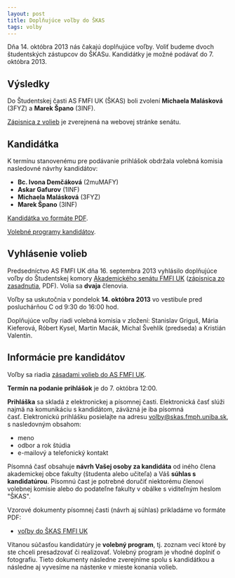 ```yaml
---
layout: post
title: Doplňujúce voľby do ŠKAS
tags: volby
---
```


Dňa 14. októbra 2013 nás čakajú doplňujúce voľby. Voliť budeme dvoch študentských zástupcov do ŠKASu. Kandidátky je možné podávať do 7. októbra 2013.

## Výsledky

Do Študentskej časti AS FMFI UK (ŠKAS) boli zvolení **Michaela Malásková** (3FYZ) a **Marek Špano** (3INF).

[Zápisnica z volieb](http://www.fmph.uniba.sk/fileadmin/user_upload/editors/fakulta/organy/as/dokumenty/2013-14/zapisnica_SKAS_oktober2013.pdf) je zverejnená na webovej stránke senátu.

## Kandidátka

K termínu stanovenému pre podávanie prihlášok obdržala volebná komisia nasledovné návrhy kandidátov:

* **Bc. Ivona Demčáková** (2muMAFY)
* **Askar Gafurov** (1INF)
* **Michaela Malásková** (3FYZ)
* **Marek Špano** (3INF)

[Kandidátka vo formáte PDF](http://www.fmph.uniba.sk/fileadmin/user_upload/editors/fakulta/organy/as/dokumenty/2013-14/kandidatka_SKAS_oktober2013.pdf).

[Volebné programy kandidátov](http://www.fmph.uniba.sk/fileadmin/user_upload/editors/fakulta/organy/as/dokumenty/2013-14/VolebneProgramy_SKAS2013.zip).

## Vyhlásenie volieb&nbsp;

Predsedníctvo AS&nbsp;FMFI UK dňa 16. septembra 2013 vyhlásilo doplňujúce voľby do Študentskej komory [Akademického senátu FMFI UK](http://www.fmph.uniba.sk/index.php?id=118) ([zápisnica zo zasadnutia](http://www.fmph.uniba.sk/fileadmin/user_upload/editors/fakulta/organy/as/predsednictvo/2013-14/zapisnica_PAS_16-09-2013.pdf), PDF). Volia sa **dvaja** členovia.


Voľby sa uskutočnia v pondelok **14. októbra 2013** vo vestibule pred posluchárňou C od 9:30 do 16:00 hod.

Doplňujúce voľby riadi volebná komisia&nbsp;v zložení: Stanislav Griguš, Mária Kieferová, Róbert Kysel, Martin Macák, Michal Švehlík (predseda) a Kristián Valentín.


## Informácie pre kandidátov

Voľby sa riadia [zásadami volieb do AS FMFI UK](http://www.fmph.uniba.sk/index.php?id=277).

**Termín na podanie prihlášok** je do 7. októbra 12:00.

**Prihláška** sa skladá z elektronickej a písomnej časti. Elektronická časť slúži najmä na komunikáciu s kandidátom, záväzná je iba písomná časť.&nbsp;Elektronickú prihlášku&nbsp;posielajte&nbsp;na adresu
[volby@skas.fmph.uniba.sk](mailto:volby@skas.fmph.uniba.sk), s nasledovným obsahom:

* meno
* odbor a rok štúdia
* e-mailový a telefonický kontakt

Písomná časť obsahuje&nbsp;**návrh Vašej osoby za kandidáta**&nbsp;od iného člena akademickej obce fakulty (študenta alebo učiteľa) a Váš **súhlas s kandidatúrou**.&nbsp;Písomnú čast je potrebné doručiť niektorému členovi volebnej komisie alebo do podateľne fakulty v obálke s viditeľným heslom "ŠKAS".

Vzorové dokumenty písomnej časti (návrh aj súhlas) prikladáme vo formáte PDF:

* [voľby do ŠKAS FMFI UK](https://docs.google.com/file/d/0B2uXBi4k2UbkUlJmcXE1ZEtlZUU/edit?usp=sharing)

Vítanou súčasťou kandidatúry je&nbsp;**volebný program**, tj. zoznam vecí ktoré by ste chceli presadzovať či realizovať. Volebný program je vhodné doplniť o fotografiu. Tieto dokumenty následne zverejníme spolu s kandidátkou a následne aj vyvesíme na nástenke v mieste konania volieb.

